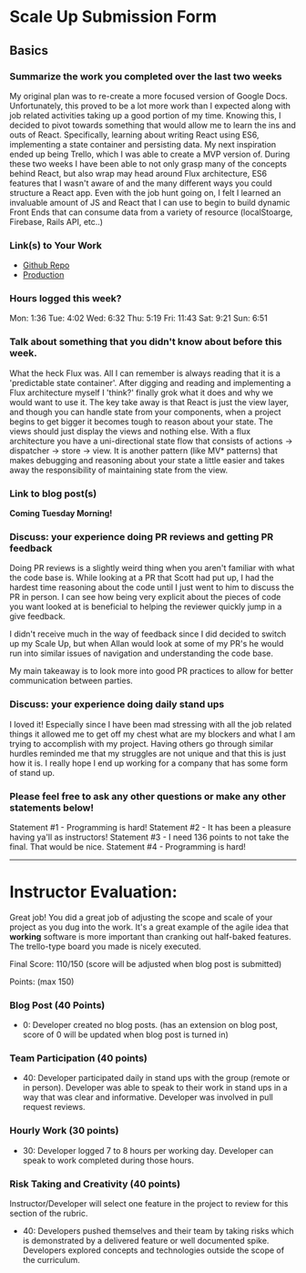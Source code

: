 # Scale Up Submission Form

## Basics

### Summarize the work you completed over the last two weeks

My original plan was to re-create a more focused version of Google Docs. Unfortunately,
this proved to be a lot more work than I expected along with job related activities taking
up a good portion of my time. Knowing this, I decided to pivot towards something that
would allow me to learn the ins and outs of React. Specifically, learning about
writing React using ES6, implementing a state container and persisting data. My next
inspiration ended up being Trello, which I was able to create a MVP version of. During
these two weeks I have been able to not only grasp many of the concepts behind React,
but also wrap may head around Flux architecture, ES6 features that I wasn't aware
of and the many different ways you could structure a React app. Even with the
job hunt going on, I felt I learned an invaluable amount of JS and React that I
can use to begin to build dynamic Front Ends that can consume data from a variety
of resource (localStoarge, Firebase, Rails API, etc..)

### Link(s) to Your Work

 - [Github Repo](https://github.com/julsfelic/kanban-app)
 - [Production](http://julsfelic.github.io/kanban-app/)

### Hours logged this week?

Mon: 1:36
Tue: 4:02
Wed: 6:32
Thu: 5:19
Fri: 11:43
Sat: 9:21
Sun: 6:51

### Talk about something that you didn't know about before this week.

What the heck Flux was. All I can remember is always reading that it is a
'predictable state container'. After digging and reading and implementing a
Flux architecture myself I 'think?' finally grok what it does and why we would
want to use it. The key take away is that React is just the view layer, and though
you can handle state from your components, when a project begins to get bigger
it becomes tough to reason about your state. The views should just display the
views and nothing else. With a flux architecture you have a uni-directional
state flow that consists of actions -> dispatcher -> store -> view. It is another
pattern (like MV* patterns) that makes debugging and reasoning about your state
a little easier and takes away the responsibility of maintaining state from the
view.

### Link to blog post(s)

**Coming Tuesday Morning!**

### Discuss: your experience doing PR reviews and getting PR feedback

Doing PR reviews is a slightly weird thing when you aren't familiar with what
the code base is. While looking at a PR that Scott had put up, I had the hardest
time reasoning about the code until I just went to him to discuss the PR in person.
I can see how being very explicit about the pieces of code you want looked at is
beneficial to helping the reviewer quickly jump in a give feedback.

I didn't receive much in the way of feedback since I did decided to switch up
my Scale Up, but when Allan would look at some of my PR's he would run into similar
issues of navigation and understanding the code base.

My main takeaway is to look more into good PR practices to allow for better
communication between parties.

### Discuss: your experience doing daily stand ups

I loved it! Especially since I have been mad stressing with all the job related
things it allowed me to get off my chest what are my blockers and what I am trying
to accomplish with my project. Having others go through similar hurdles reminded
me that my struggles are not unique and that this is just how it is. I really hope
I end up working for a company that has some form of stand up.

### Please feel free to ask any other questions or make any other statements below!

Statement #1 - Programming is hard!
Statement #2 - It has been a pleasure having ya'll as instructors!
Statement #3 - I need 136 points to not take the final. That would be nice.
Statement #4 - Programming is hard!

-----

# Instructor Evaluation:

Great job! You did a great job of adjusting the scope and scale of your project as you dug into the work. It's a great example of the agile idea that **working** software is more important than cranking out half-baked features. The trello-type board you made is nicely executed.

Final Score: 110/150 (score will be adjusted when blog post is submitted)

Points: (max 150)

### Blog Post (40 Points)  

  <!--* 40: Developer has >= 2 blog posts documenting something they have worked on for their independent study or has one in depth blog post.-->
  <!--* 25: Developer has one blog post less than 500 words long.-->
  * 0: Developer created no blog posts. (has an extension on blog post, score of 0 will be updated when blog post is turned in)

### Team Participation (40 points)

  * 40: Developer participated daily in stand ups with the group (remote or in person). Developer was able to speak to their work in stand ups in a way that was clear and informative. Developer was involved in pull request reviews.

### Hourly Work (30 points)

  * 30: Developer logged 7 to 8 hours per working day. Developer can speak to work completed during those hours.

### Risk Taking and Creativity (40 points)

  Instructor/Developer will select one feature in the project to review for this section of the rubric.

  * 40: Developers pushed themselves and their team by taking risks which is demonstrated by a delivered feature or well documented spike. Developers explored concepts and technologies outside the scope of the curriculum.
